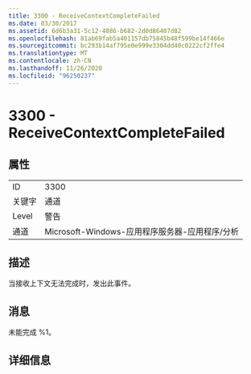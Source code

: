 ```yaml
---
title: 3300 - ReceiveContextCompleteFailed
ms.date: 03/30/2017
ms.assetid: 6d6b3a31-5c12-4886-b682-2d0d86407d82
ms.openlocfilehash: 81ab69fab5a401157db75845b48f599be14f466e
ms.sourcegitcommit: bc293b14af795e0e999e3304dd40c0222cf2ffe4
ms.translationtype: MT
ms.contentlocale: zh-CN
ms.lasthandoff: 11/26/2020
ms.locfileid: "96250237"
---
```

# <a name="3300---receivecontextcompletefailed"></a>3300 - ReceiveContextCompleteFailed

## <a name="properties"></a>属性  
  
|||  
|-|-|  
|ID|3300|  
|关键字|通道|  
|Level|警告|  
|通道|Microsoft-Windows-应用程序服务器-应用程序/分析|  
  
## <a name="description"></a>描述  

 当接收上下文无法完成时，发出此事件。  
  
## <a name="message"></a>消息  

 未能完成 %1。  
  
## <a name="details"></a>详细信息
